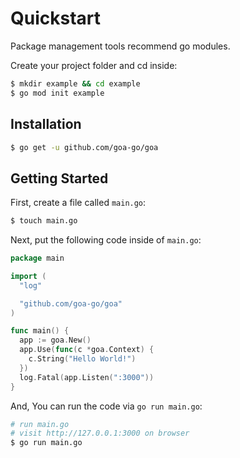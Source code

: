 # Quickstart
Package management tools recommend go modules.

Create your project folder and cd inside:
```bash
$ mkdir example && cd example
$ go mod init example
```

## Installation
```bash
$ go get -u github.com/goa-go/goa
```

## Getting Started
First, create a file called `main.go`:

```bash
$ touch main.go
```

Next, put the following code inside of `main.go`:
```go
package main

import (
  "log"

  "github.com/goa-go/goa"
)

func main() {
  app := goa.New()
  app.Use(func(c *goa.Context) {
    c.String("Hello World!")
  })
  log.Fatal(app.Listen(":3000"))
}
```

And, You can run the code via `go run main.go`:

```bash
# run main.go
# visit http://127.0.0.1:3000 on browser
$ go run main.go
```
